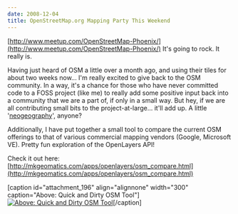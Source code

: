 ```yaml
---
date: 2008-12-04
title: OpenStreetMap.org Mapping Party This Weekend
---
```


[http://www.meetup.com/OpenStreetMap-Phoenix/](http://www.meetup.com/OpenStreetMap-Phoenix/) It's going to rock. It really is.

Having just heard of OSM a little over a month ago, and using their tiles for about two weeks now... I'm really excited to give back to the OSM community. In a way, it's a chance for those who have never committed code to a FOSS project (like me) to really add some positive input back <!-- more --> into a community that we are a part of, if only in a small way. But hey, if we are all contributing small bits to the project-at-large... it'll add up. A little '[neogeography](http://en.wikipedia.org/wiki/Neogeography)', anyone?

Additionally, I have put together a small tool to compare the current OSM offerings to that of various commercial mapping vendors (Google, Microsoft VE). Pretty fun exploration of the OpenLayers API!

Check it out here: [http://mkgeomatics.com/apps/openlayers/osm_compare.html](http://mkgeomatics.com/apps/openlayers/osm_compare.html)

[caption id="attachment_196" align="alignnone" width="300" caption="Above: Quick and Dirty OSM Tool"][![Above: Quick and Dirty OSM Tool](http://www.mkgeomatics.com/wordpress/wp-content/uploads/2008/12/osm_tool-300x244.jpg)](http://www.mkgeomatics.com/wordpress/wp-content/uploads/2008/12/osm_tool.jpeg)[/caption]
